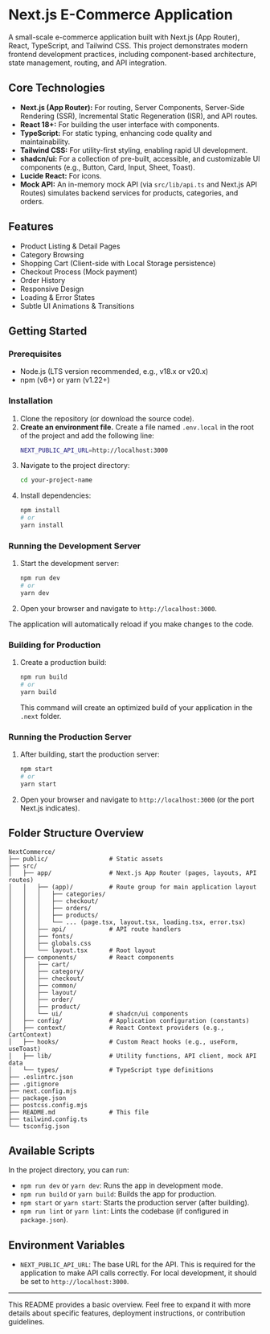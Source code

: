 # Next.js E-Commerce Application

A small-scale e-commerce application built with Next.js (App Router), React, TypeScript, and Tailwind CSS. This project demonstrates modern frontend development practices, including component-based architecture, state management, routing, and API integration.

## Core Technologies

*   **Next.js (App Router):** For routing, Server Components, Server-Side Rendering (SSR), Incremental Static Regeneration (ISR), and API routes.
*   **React 18+:** For building the user interface with components.
*   **TypeScript:** For static typing, enhancing code quality and maintainability.
*   **Tailwind CSS:** For utility-first styling, enabling rapid UI development.
*   **shadcn/ui:** For a collection of pre-built, accessible, and customizable UI components (e.g., Button, Card, Input, Sheet, Toast).
*   **Lucide React:** For icons.
*   **Mock API:** An in-memory mock API (via `src/lib/api.ts` and Next.js API Routes) simulates backend services for products, categories, and orders.

## Features

*   Product Listing & Detail Pages
*   Category Browsing
*   Shopping Cart (Client-side with Local Storage persistence)
*   Checkout Process (Mock payment)
*   Order History
*   Responsive Design
*   Loading & Error States
*   Subtle UI Animations & Transitions

## Getting Started

### Prerequisites

*   Node.js (LTS version recommended, e.g., v18.x or v20.x)
*   npm (v8+) or yarn (v1.22+)

### Installation

1.  Clone the repository (or download the source code).
2.  **Create an environment file.** Create a file named `.env.local` in the root of the project and add the following line:
    ```bash
    NEXT_PUBLIC_API_URL=http://localhost:3000
    ```
4.  Navigate to the project directory:
    ```bash
    cd your-project-name
    ```
5.  Install dependencies:
    ```bash
    npm install
    # or
    yarn install
    ```

### Running the Development Server

1.  Start the development server:
    ```bash
    npm run dev
    # or
    yarn dev
    ```
2.  Open your browser and navigate to `http://localhost:3000`.

The application will automatically reload if you make changes to the code.

### Building for Production

1.  Create a production build:
    ```bash
    npm run build
    # or
    yarn build
    ```
    This command will create an optimized build of your application in the `.next` folder.

### Running the Production Server

1.  After building, start the production server:
    ```bash
    npm start
    # or
    yarn start
    ```
2.  Open your browser and navigate to `http://localhost:3000` (or the port Next.js indicates).

## Folder Structure Overview

```
NextCommerce/
├── public/                 # Static assets
├── src/
│   ├── app/                # Next.js App Router (pages, layouts, API routes)
│   │   ├── (app)/          # Route group for main application layout
│   │   │   ├── categories/
│   │   │   ├── checkout/
│   │   │   ├── orders/
│   │   │   ├── products/
│   │   │   └── ... (page.tsx, layout.tsx, loading.tsx, error.tsx)
│   │   ├── api/            # API route handlers
│   │   ├── fonts/
│   │   ├── globals.css
│   │   └── layout.tsx      # Root layout
│   ├── components/         # React components
│   │   ├── cart/
│   │   ├── category/
│   │   ├── checkout/
│   │   ├── common/
│   │   ├── layout/
│   │   ├── order/
│   │   ├── product/
│   │   └── ui/             # shadcn/ui components
│   ├── config/             # Application configuration (constants)
│   ├── context/            # React Context providers (e.g., CartContext)
│   ├── hooks/              # Custom React hooks (e.g., useForm, useToast)
│   ├── lib/                # Utility functions, API client, mock API data
│   └── types/              # TypeScript type definitions
├── .eslintrc.json
├── .gitignore
├── next.config.mjs
├── package.json
├── postcss.config.mjs
├── README.md               # This file
├── tailwind.config.ts
└── tsconfig.json
```

## Available Scripts

In the project directory, you can run:

*   `npm run dev` or `yarn dev`: Runs the app in development mode.
*   `npm run build` or `yarn build`: Builds the app for production.
*   `npm start` or `yarn start`: Starts the production server (after building).
*   `npm run lint` or `yarn lint`: Lints the codebase (if configured in `package.json`).

## Environment Variables

*   `NEXT_PUBLIC_API_URL`: The base URL for the API. This is required for the application to make API calls correctly. For local development, it should be set to `http://localhost:3000`.

---

This README provides a basic overview. Feel free to expand it with more details about specific features, deployment instructions, or contribution guidelines.
